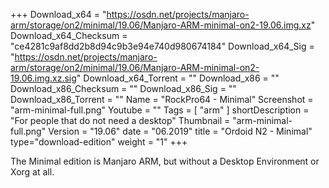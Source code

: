 +++
Download_x64 = "https://osdn.net/projects/manjaro-arm/storage/on2/minimal/19.06/Manjaro-ARM-minimal-on2-19.06.img.xz"
Download_x64_Checksum = "ce4281c9af8dd2b8d94c9b3e94e740d980674184"
Download_x64_Sig = "https://osdn.net/projects/manjaro-arm/storage/on2/minimal/19.06/Manjaro-ARM-minimal-on2-19.06.img.xz.sig"
Download_x64_Torrent = ""
Download_x86 = ""
Download_x86_Checksum = ""
Download_x86_Sig = ""
Download_x86_Torrent = ""
Name = "RockPro64 - Minimal"
Screenshot = "arm-minimal-full.png"
Youtube = ""
Tags = [ "arm" ]
shortDescription = "For people that do not need a desktop"
Thumbnail = "arm-minimal-full.png"
Version = "19.06"
date = "06.2019"
title = "Ordoid N2 - Minimal"
type="download-edition"
weight = "1"
+++

The Minimal edition is Manjaro ARM, but without a Desktop Environment or Xorg at all.

